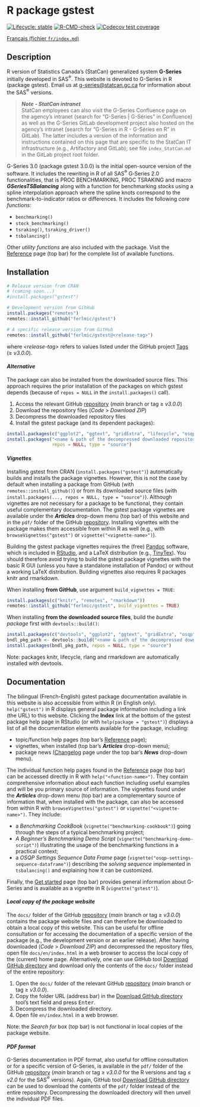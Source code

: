 
<!-- index.md is generated from index.Rmd. Please edit that file -->

# R package gstest

<!-- badges: start -->
<!-- [![CRAN Status](https://www.r-pkg.org/badges/version/gstest)](https://cran.r-project.org/package=gstest) -->

[![Lifecycle:
stable](man/figures/lifecycle-stable.svg)](https://lifecycle.r-lib.org/articles/stages.html)
[![R-CMD-check](https://github.com/ferlmic/gstest/actions/workflows/R-CMD-check.yaml/badge.svg?branch=main)](https://github.com/ferlmic/gstest/actions/workflows/R-CMD-check.yaml?query=branch%3Amain)
[![Codecov test
coverage](https://codecov.io/gh/ferlmic/gstest/branch/main/graph/badge.svg)](https://app.codecov.io/gh/ferlmic/gstest?branch=main)

<!-- badges: end -->
<!-- Display a link to the French `index.md' file (only when rendering an HTML document)
     &#10;     => the Pandoc "fenced_div" below (::: {.pkgdown-devel} <...> :::) is used to avoid 
        having the link generated in the pkgdown website home page
     => the link would only show in the "development" version of the pkgdown website
        (`development: mode: devel` in `_pkdown.yml` or `development: mode: auto` with a 4-level 
        version number in the DESCRIPTION file), which we do not use for gstest (we set 
        `development: mode: release` in `_pkdown.yml`, resulting in a single "release" website 
        regardless of the version number -->

<div class="pkgdown-devel">

[Français (fichier `fr/index.md`)](fr/index.md)

</div>

## Description

R version of Statistics Canada’s (StatCan) generalized system
**G-Series** initially developed in SAS<sup>®</sup>. This website is
devoted to G-Series in R (package gstest). Email us at
<g-series@statcan.gc.ca> for information about the SAS<sup>®</sup>
versions.

> ***Note - StatCan intranet***  
> StatCan employees can also visit the G-Series Confluence page on the
> agency’s intranet (search for “G-Series \| G-Séries” in Confluence) as
> well as the G-Series GitLab development project also hosted on the
> agency’s intranet (search for “G-Series in R - G-Séries en R” in
> GitLab). The latter includes a version of the information and
> instructions contained on this page that are specific to the StatCan
> IT infrastructure (e.g., Artifactory and GitLab); see file
> `index_StatCan.md` in the GitLab project root folder.

G-Series 3.0 (package gstest 3.0.0) is the initial open-source version
of the software. It includes the rewriting in R of all SAS<sup>®</sup>
G‑Series 2.0 functionalities, that is PROC BENCHMARKING, PROC TSRAKING
and macro ***GSeriesTSBalancing*** along with a function for
benchmarking *stocks* using a spline interpolation approach where the
spline knots correspond to the benchmark-to-indicator ratios or
differences. It includes the following *core functions*:

- `benchmarking()`
- `stock_benchmarking()`
- `tsraking()`, `tsraking_driver()`
- `tsbalancing()` <br>

Other *utility functions* are also included with the package. Visit the
[Reference](./reference/index.html) page (top bar) for the complete list
of available functions.

## Installation

``` r
# Release version from CRAN 
# (coming soon...)
#install.packages("gstest")

# Development version from GitHub
install.packages("remotes")
remotes::install_github("ferlmic/gstest")

# A specific release version from GitHub
remotes::install_github("ferlmic/gstest@<release-tag>")
```

where *\<release-tag\>* refers to values listed under the GitHub project
[Tags](https://github.com/ferlmic/gstest/tags) ($\geq$ *v3.0.0*).

#### *Alternative*

The package can also be installed from the downloaded source files. This
approach requires the prior installation of the packages on which gstest
depends (because of `repos = NULL` in the `install.packages()` call).

1.  Access the relevant GitHub
    [repository](https://github.com/ferlmic/gstest) (*main* branch or
    tag $\geq$ *v3.0.0*)
2.  Download the repository files (*Code* \> *Download ZIP*)
3.  Decompress the downloaded repository files
4.  Install the gstest package (and its dependent packages):

``` r
install.packages(c("ggplot2", "ggtext", "gridExtra", "lifecycle", "osqp", "rlang", "xmpdf"))
install.packages("<name & path of the decompressed downloaded repository files>",
                 repos = NULL, type = "source")
```

#### *Vignettes*

Installing gstest from CRAN (`install.packages("gstest")`) automatically
builds and installs the package vignettes. However, this is not the case
by default when installing a package from GitHub (with
`remotes::install_github()`) or from its downloaded source files (with
`install.packages(..., repos = NULL, type = "source")`). Although
vignettes are not necessary for a package to be functional, they contain
useful complementary documentation. The gstest package vignettes are
available under the ***Articles*** drop-down menu (top bar) of this
website and in the `pdf/` folder of the GitHub
[repository](https://github.com/ferlmic/gstest). Installing vignettes
with the package makes them accessible from within R as well (e.g., with
`browseVignettes("gstest")` or `vignette("<vignette-name>")`).

Building the gstest package vignettes requires the (free)
[Pandoc](https://pandoc.org/) software, which is included in
[RStudio](https://posit.co/downloads/), and a LaTeX distribution (e.g.,
[TinyTex](https://github.com/rstudio/tinytex-releases)). You should
therefore avoid trying to build the gstest package vignettes with the
basic R GUI (unless you have a standalone installation of Pandoc) or
without a working LaTeX distribution. Building vignettes also requires R
packages knitr and rmarkdown.

When installing **from GitHub**, use argument `build_vignettes = TRUE`:

``` r
install.packages(c("knitr", "remotes", "rmarkdown"))
remotes::install_github("ferlmic/gstest", build_vignettes = TRUE)
```

When installing **from the downloaded source files**, build the *bundle
package* first with `devtools::build()`:

``` r
install.packages(c("devtools", "ggplot2", "ggtext", "gridExtra", "osqp", "xmpdf"))
bndl_pkg_path <- devtools::build("<name & path of the decompressed downloaded repository files>")
install.packages(bndl_pkg_path, repos = NULL, type = "source")
```

Note: packages knitr, lifecycle, rlang and rmarkdown are automatically
installed with devtools.

## Documentation

The bilingual (French-English) gstest package documentation available in
this website is also accessible from within R (in English only).
`help("gstest")` in R displays general package information including a
link (the URL) to this website. Clicking the **Index** link at the
bottom of the gstest package help page in RStudio (or with
`help(package = "gstest")`) displays a list of all the documentation
elements available for the package, including:

- topic/function help pages (top bar’s
  [Reference](./reference/index.html) page);
- vignettes, when installed (top bar’s ***Articles*** drop-down menu);
- package news ([Changelog](./news/index.html) page under the top bar’s
  ***News*** drop-down menu).

The individual function help pages found in the
[Reference](./reference/index.html) page (top bar) can be accessed
directly in R with `help("<function-name>")`. They contain comprehensive
information about each function including useful examples and will be
you primary source of information. The vignettes found under the
***Articles*** drop-down menu (top bar) are a complementary source of
information that, when installed with the package, can also be accessed
from within R with `browseVignettes("gstest")` or
`vignette("<vignette-name>")`. They include:

- a *Benchmarking CookBook* (`vignette("benchmarking-cookbook")`) going
  through the steps of a typical benchmarking project;
- *A Beginner’s Benchmarking Demo Script*
  (`vignette("benchmarking-demo-script")`) illustrating the usage of the
  benchmarking functions in a practical context;
- a *OSQP Settings Sequence Data Frame* page
  (`vignette("osqp-settings-sequence-dataframe")`) describing the
  *solving sequence* implemented in `tsbalancing()` and explaining how
  it can be customized.

Finally, the [Get started](./articles/gstest.html) page (top bar)
provides general information about G-Series and is available as a
vignette in R (`vignette("gstest")`).

#### *Local copy of the package website*

The `docs/` folder of the GitHub
[repository](https://github.com/ferlmic/gstest) (*main* branch or tag
$\geq$ *v3.0.0*) contains the package website files and can therefore be
downloaded to obtain a local copy of this website. This can be useful
for offline consultation or for accessing the documentation of a
specific version of the package (e.g., the development version or an
earlier release). After having downloaded (*Code* \> *Download ZIP*) and
decompressed the repository files, open file `docs/en/index.html` in a
web browser to access the local copy of the (current) home page.
Alternatively, one can use GitHub tool [Download GitHub
directory](https://download-directory.github.io/) and download only the
contents of the `docs/` folder instead of the entire repository:

1.  Open the `docs/` folder of the relevant GitHub
    [repository](https://github.com/ferlmic/gstest) (*main* branch or
    tag $\geq$ *v3.0.0*).
2.  Copy the folder URL (address bar) in the [Download GitHub
    directory](https://download-directory.github.io/) tool’s text field
    and press <kbd>Enter</kbd>.
3.  Decompress the downloaded directory.
4.  Open file `en/index.html` in a web browser.

Note: the *Search for* box (top bar) is not functional in local copies
of the package website.

#### *PDF format*

G-Series documentation in PDF format, also useful for offline
consultation or for a specific version of G-Series, is available in the
`pdf/` folder of the GitHub
[repository](https://github.com/ferlmic/gstest) (*main* branch or tag
$\geq$ *v3.0.0* for the R versions and tag $\leq$ *v2.0* for the
SAS<sup>®</sup> versions). Again, GitHub tool [Download GitHub
directory](https://download-directory.github.io/) can be used to
download the contents of the `pdf/` folder instead of the entire
repository. Decompressing the downloaded directory will then unveil the
individual PDF files.
